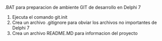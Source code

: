 .BAT para preparacion de ambiente GIT de desarrollo en Delphi 7

1) Ejecuta el comando git.init
2) Crea un archivo .gitignore para obviar los archivos no importantes de Delphi 7
3) Crea un archivo README.MD para informacion del proyecto
